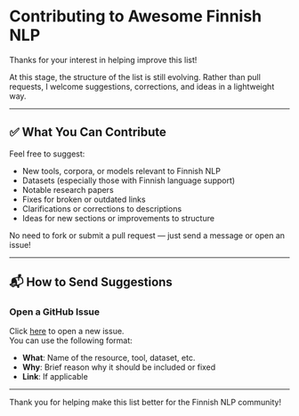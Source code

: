 # Contributing to Awesome Finnish NLP

Thanks for your interest in helping improve this list!

At this stage, the structure of the list is still evolving. Rather than pull requests, I welcome suggestions, corrections, and ideas in a lightweight way.

---

## ✅ What You Can Contribute

Feel free to suggest:

- New tools, corpora, or models relevant to Finnish NLP
- Datasets (especially those with Finnish language support)
- Notable research papers
- Fixes for broken or outdated links
- Clarifications or corrections to descriptions
- Ideas for new sections or improvements to structure

No need to fork or submit a pull request — just send a message or open an issue!

---

## 📬 How to Send Suggestions

### Open a GitHub Issue  
Click [here](https://github.com/JousiaPiha/awesome-finnish-nlp/issues) to open a new issue.  
You can use the following format:

- **What**: Name of the resource, tool, dataset, etc.
- **Why**: Brief reason why it should be included or fixed
- **Link**: If applicable

---

Thank you for helping make this list better for the Finnish NLP community!
